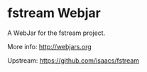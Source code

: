 fstream Webjar
===============

A WebJar for the fstream project.

More info: http://webjars.org

Upstream: https://github.com/isaacs/fstream
